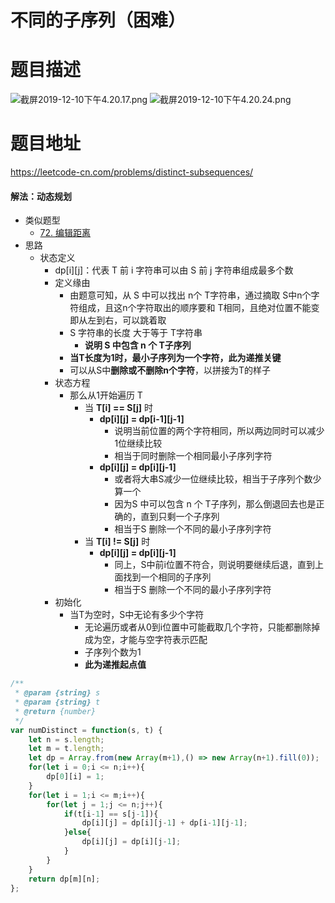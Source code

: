 # 不同的子序列（困难）
# 题目描述
![截屏2019-12-10下午4.20.17.png](https://pic.leetcode-cn.com/d6625102d9a93f9626662cbfdde11a373b81a13d689256ab3abda1d2f6027c13-%E6%88%AA%E5%B1%8F2019-12-10%E4%B8%8B%E5%8D%884.20.17.png)
![截屏2019-12-10下午4.20.24.png](https://pic.leetcode-cn.com/ade5c9f6ac42c9483fb30a30f3d40f9fb4814b7fa03e9f51175bfabeed19393f-%E6%88%AA%E5%B1%8F2019-12-10%E4%B8%8B%E5%8D%884.20.24.png)
# 题目地址
<https://leetcode-cn.com/problems/distinct-subsequences/>
#### 解法：动态规划
+ 类似题型
  + [72. 编辑距离](https://leetcode-cn.com/problems/edit-distance/solution/72-bian-ji-ju-chi-by-alexer-660/)
+ 思路
  + 状态定义
    + dp[i][j]：代表 T 前 i 字符串可以由 S 前 j 字符串组成最多个数
    + 定义缘由
      + 由题意可知，从 S 中可以找出 n个 T字符串，通过摘取 S中n个字符组成，且这n个字符取出的顺序要和 T相同，且绝对位置不能变即从左到右，可以跳着取
      + S 字符串的长度 大于等于 T字符串
        + **说明 S 中包含 n 个 T子序列**
      + **当T长度为1时，最小子序列为一个字符，此为递推关键**
      + 可以从S中**删除或不删除n个字符**，以拼接为T的样子
    + 状态方程
      + 那么从1开始遍历 T
        + 当 **T[i] == S[j]** 时
          + **dp[i][j] = dp[i-1][j-1]**
            + 说明当前位置的两个字符相同，所以两边同时可以减少1位继续比较
            + 相当于同时删除一个相同最小子序列字符
          + **dp[i][j] = dp[i][j-1]** 
            + 或者将大串S减少一位继续比较，相当于子序列个数少算一个
            + 因为S 中可以包含 n 个 T子序列，那么倒退回去也是正确的，直到只剩一个子序列
            + 相当于S 删除一个不同的最小子序列字符
        + 当 **T[i] != S[j]** 时
          + **dp[i][j] = dp[i][j-1]**
            + 同上，S中前i位置不符合，则说明要继续后退，直到上面找到一个相同的子序列
            + 相当于S 删除一个不同的最小子序列字符
    + 初始化
      + 当T为空时，S中无论有多少个字符
        + 无论遍历或者从0到i位置中可能截取几个字符，只能都删除掉成为空，才能与空字符表示匹配
        + 子序列个数为1
        + **此为递推起点值**
```javascript
/**
 * @param {string} s
 * @param {string} t
 * @return {number}
 */
var numDistinct = function(s, t) {
    let n = s.length;
    let m = t.length;
    let dp = Array.from(new Array(m+1),() => new Array(n+1).fill(0));
    for(let i = 0;i <= n;i++){
        dp[0][i] = 1;
    }
    for(let i = 1;i <= m;i++){
        for(let j = 1;j <= n;j++){
            if(t[i-1] == s[j-1]){
                dp[i][j] = dp[i][j-1] + dp[i-1][j-1];
            }else{
                dp[i][j] = dp[i][j-1];
            }
        }
    }
    return dp[m][n];
};
```